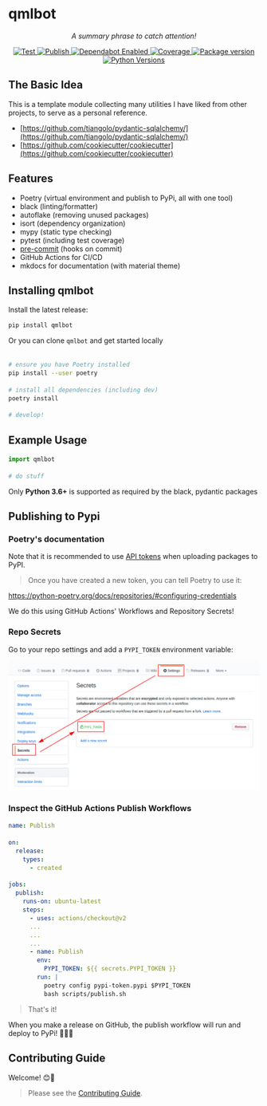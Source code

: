 # qmlbot

<p align="center">
    <em>A summary phrase to catch attention!</em>
</p>

<p align="center">
<a href="https://github.com/jgirardet/qmlbot/actions?query=workflow%3ATest" target="_blank">
    <img src="https://github.com/jgirardet/qmlbot/workflows/Test/badge.svg" alt="Test">
</a>
<a href="https://github.com/jgirardet/qmlbot/actions?query=workflow%3APublish" target="_blank">
    <img src="https://github.com/jgirardet/qmlbot/workflows/Publish/badge.svg" alt="Publish">
</a>
<a href="https://dependabot.com/" target="_blank">
    <img src="https://flat.badgen.net/dependabot/jgirardet/qmlbot?icon=dependabot" alt="Dependabot Enabled">
</a>
<a href="https://codecov.io/gh/jgirardet/qmlbot" target="_blank">
    <img src="https://img.shields.io/codecov/c/github/jgirardet/qmlbot?color=%2334D058" alt="Coverage">
</a>
<a href="https://pypi.org/project/qmlbot" target="_blank">
    <img src="https://img.shields.io/pypi/v/qmlbot?color=%2334D058&label=pypi%20package" alt="Package version">
</a>
<a href="https://pypi.org/project/qmlbot/" target="_blank">
    <img src="https://img.shields.io/pypi/pyversions/qmlbot.svg" alt="Python Versions">
</a>

## The Basic Idea

This is a template module collecting many utilities I have liked from other projects, to serve as a personal reference.

- [https://github.com/tiangolo/pydantic-sqlalchemy/](https://github.com/tiangolo/pydantic-sqlalchemy/)
- [https://github.com/cookiecutter/cookiecutter](https://github.com/cookiecutter/cookiecutter)

## Features

- Poetry (virtual environment and publish to PyPi, all with one tool)
- black (linting/formatter)
- autoflake (removing unused packages)
- isort (dependency organization)
- mypy (static type checking)
- pytest (including test coverage)
- [pre-commit](https://pre-commit.com/) (hooks on commit)
- GitHub Actions for CI/CD
- mkdocs for documentation (with material theme)

## Installing qmlbot

Install the latest release:

```bash
pip install qmlbot
```

Or you can clone `qmlbot` and get started locally

```bash

# ensure you have Poetry installed
pip install --user poetry

# install all dependencies (including dev)
poetry install

# develop!

```

## Example Usage

```python
import qmlbot

# do stuff
```

Only **Python 3.6+** is supported as required by the black, pydantic packages

## Publishing to Pypi

### Poetry's documentation

Note that it is recommended to use [API tokens](https://pypi.org/help/#apitoken) when uploading packages to PyPI.

>Once you have created a new token, you can tell Poetry to use it:

<https://python-poetry.org/docs/repositories/#configuring-credentials>

We do this using GitHub Actions' Workflows and Repository Secrets!

### Repo Secrets

Go to your repo settings and add a `PYPI_TOKEN` environment variable:

![Github Actions setup of Poetry token environment variable](images/Github-Secrets-PYPI_TOKEN-Setup.png)

### Inspect the GitHub Actions Publish Workflows

```yml
name: Publish

on:
  release:
    types:
      - created

jobs:
  publish:
    runs-on: ubuntu-latest
    steps:
      - uses: actions/checkout@v2
      ...
      ...
      ...
      - name: Publish
        env:
          PYPI_TOKEN: ${{ secrets.PYPI_TOKEN }}
        run: |
          poetry config pypi-token.pypi $PYPI_TOKEN
          bash scripts/publish.sh
```

> That's it!

When you make a release on GitHub, the publish workflow will run and deploy to PyPi! 🚀🎉😎

## Contributing Guide

Welcome! 😊👋

> Please see the [Contributing Guide](CONTRIBUTING.md).
